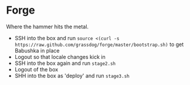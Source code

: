 # Forge

Where the hammer hits the metal.

- SSH into the box and run `source <(curl -s https://raw.github.com/grassdog/forge/master/bootstrap.sh)` to get Babushka in place
- Logout so that locale changes kick in
- SSH into the box again and run `stage2.sh`
- Logout of the box
- SHH into the box as 'deploy' and run `stage3.sh`

